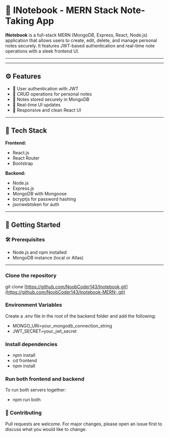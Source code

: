 # 📝 INotebook - MERN Stack Note-Taking App

**INotebook** is a full-stack MERN (MongoDB, Express, React, Node.js) application that allows users to create, edit, delete, and manage personal notes securely. It features JWT-based authentication and real-time note operations with a sleek frontend UI.

---



---

## ⚙️ Features

- 🔐 User authentication with JWT
- 🧠 CRUD operations for personal notes
- 📁 Notes stored securely in MongoDB
- 🔄 Real-time UI updates
- 🎨 Responsive and clean React UI

---

## 🧰 Tech Stack

**Frontend:**
- React.js
- React Router
- Bootstrap 

**Backend:**
- Node.js
- Express.js
- MongoDB with Mongoose
- bcryptjs for password hashing
- jsonwebtoken for auth

---

## 🚀 Getting Started

### 🛠️ Prerequisites

- Node.js and npm installed
- MongoDB instance (local or Atlas)

---

### Clone the repository

git clone [https://github.com/NoobCoder143/Inotebook.git](https://github.com/NoobCoder143/Inotebook-MERN-.git)

### Environment Variables
Create a .env file in the root of the backend folder and add the following:

- MONGO_URI=your_mongodb_connection_string
- JWT_SECRET=your_jwt_secret
### Install dependencies

- npm install
- cd frontend
- npm install
### Run both frontend and backend
To run both servers together:
- npm run both

### 🤝 Contributing
Pull requests are welcome. For major changes, please open an issue first to discuss what you would like to change.

